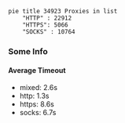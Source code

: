 
```mermaid
pie title 34923 Proxies in list
    "HTTP" : 22912
    "HTTPS": 5066
    "SOCKS" : 10764
```

### Some Info
#### Average Timeout

- mixed: 2.6s
- http: 1.3s
- https: 8.6s
- socks: 6.7s